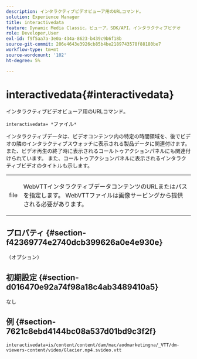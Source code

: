 ```yaml
---
description: インタラクティブビデオビューア用のURLコマンド。
solution: Experience Manager
title: interactivedata
feature: Dynamic Media Classic，ビューア，SDK/API，インタラクティブビデオ
role: Developer,User
exl-id: f9f5aa7a-3e0a-434a-8623-b439c9b6f18b
source-git-commit: 206e4643e3926cb85b4be2189743578f88180be7
workflow-type: tm+mt
source-wordcount: '102'
ht-degree: 5%

---
```


# interactivedata{#interactivedata}

インタラクティブビデオビューア用のURLコマンド。

`interactivedata= *`ファイル`*`

インタラクティブデータは、ビデオコンテンツ内の特定の時間領域を、後でビデオの隣のインタラクティブスウォッチに表示される製品データに関連付けます。 また、ビデオ再生の終了時に表示されるコールトゥアクションパネルにも関連付けられています。 また、コールトゥアクションパネルに表示されるインタラクティブビデオのタイトルも示します。

<table id="table_C616483932C2482CA9794DDD7313FD7C"> 
 <tbody> 
  <tr> 
   <td colname="col1"> <p> <span class="codeph"> <span class="varname"> file</span> </span> </p> </td> 
   <td colname="col2"> <p> WebVTTインタラクティブデータコンテンツのURLまたはパスを指定します。 WebVTTファイルは画像サービングから提供される必要があります。 </p> </td> 
  </tr> 
 </tbody> 
</table>

## プロパティ {#section-f42369774e2740dcb399626a0e4e930e}

（オプション）

## 初期設定 {#section-d016470e92a74f98a18c4ab3489410a5}

なし

## 例 {#section-7621c8ebd4144bc08a537d01bd9c3f2f}

```
interactivedata=is/content/content/dam/mac/aodmarketingna/_VTT/dm-viewers-content/video/Glacier.mp4.svideo.vtt
```
